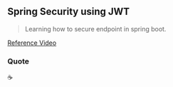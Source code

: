 
## Spring Security using JWT

> Learning how to secure endpoint in spring boot. 

[Reference Video](https://youtu.be/VVn9OG9nfH0)

### Quote
:coffee: